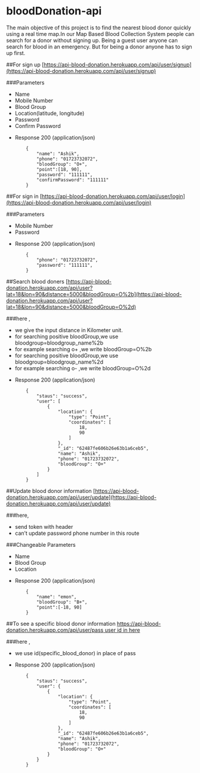 # bloodDonation-api
 
The main objective of this project is to find the nearest blood donor quickly using a
real time map.In our Map Based Blood Collection System people can search for a donor
without signing up. Being a guest user anyone can search for blood in an emergency.
But for being a donor anyone has to sign up first.


##For sign up
[https://api-blood-donation.herokuapp.com/api/user/signup](https://api-blood-donation.herokuapp.com/api/user/signup)
 

###Parameters
- Name
- Mobile Number
- Blood Group
- Location(latitude, longitude)
- Password
- Confirm Password

+ Response 200 (application/json)
 
    ```  
        {
            "name": "Ashik",
            "phone": "01723732072",
            "bloodGroup": "O+",
            "point":[18, 90],
            "password": "111111",
            "confirmPassword": "111111"
        }
    ```

##For sign in
[https://api-blood-donation.herokuapp.com/api/user/login](https://api-blood-donation.herokuapp.com/api/user/login)

###Parameters
- Mobile Number
- Password

+ Response 200 (application/json)
 
    ``` 
        {
            "phone": "01723732072",
            "password": "111111",
        }
    ```

##Search blood doners
[https://api-blood-donation.herokuapp.com/api/user?lat=18&lon=90&distance=5000&bloodGroup=O%2b](https://api-blood-donation.herokuapp.com/api/user?lat=18&lon=90&distance=5000&bloodGroup=O%2d)

###here ,
- we give the input distance in Kilometer unit.
- for searching positive bloodGroup,we use bloodgroup=bloodgroup_name%2b 
- for example searching o+ ,we write bloodGroup=O%2b
- for searching positive bloodGroup,we use bloodgroup=bloodgroup_name%2d
- for example searching o- ,we write bloodGroup=O%2d


+ Response 200 (application/json)
 
    ``` 
        {
            "staus": "success",
            "user": [
                {
                    "location": {
                        "type": "Point",
                        "coordinates": [
                            18,
                            90
                        ]
                    },
                    "_id": "62487fe606b26e63b1a6ceb5",
                    "name": "Ashik",
                    "phone": "01723732072",
                    "bloodGroup": "O+"
                }
            ]
        }
    ```

##Update blood donor information
[https://api-blood-donation.herokuapp.com/api/user/update](https://api-blood-donation.herokuapp.com/api/user/update)

###here,
- send token with header
- can’t update password phone number in this route

###Changeable Parameters
- Name
- Blood Group
- Location


+ Response 200 (application/json)
 
    ``` 
        {
            "name": "emon",
            "bloodGroup": "B+",
            "point":[-18, 90]
        }
    ```

##To see a specific blood donor information
[https://api-blood-donation.herokuapp.com/api/user/pass user id in here](https://api-blood-donation.herokuapp.com/api/user/pass)

###here , 
- we use id(specific_blood_donor) in place of pass 

+ Response 200 (application/json)
 
    ```
        {
            "staus": "success",
            "user": {
                {
                    "location": {
                        "type": "Point",
                        "coordinates": [
                            18,
                            90
                        ]
                    },
                    "_id": "62487fe606b26e63b1a6ceb5",
                    "name": "Ashik",
                    "phone": "01723732072",
                    "bloodGroup": "O+"
                }
            }
        }
    ```
